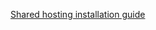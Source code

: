 [Shared hosting installation guide](https://github.com/isohuntto/openbay/wiki/shared-hosting-guide)
